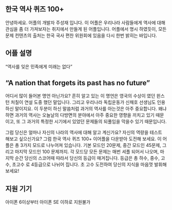 ## 한국 역사 퀴즈 100+
안녕하세요. 어플의 개발자 주성재 입니다. 이 어플은 우리나라 사람들에게 역사에 대해 관심을 좀 더 가져보자는 
취지에서 만들게 된 어플입니다. 어플에서 명시 하였듯이, 모든 문제 컨텐츠의 출처는 한국 국사 편찬 위원회에 있음을 다시 한번 밝히는 바입니다. 

## 어플 설명
“역사를 잊은 민족에게 미래는 없다”

## “A nation that forgets its past has no future”

어디서 많이 들어본 명언 아닌가요? 흔히 알고 있는 이 명언은 영국의 수상이 였던 윈스턴 처칠이 연설 도중 했던 말입니다. 그리고 우리나라 독립운동가 신채호 선생님도 인용하신 말이지요. 이 두분이 하신 말씀처럼 과거의 역사를 아는것은 아주 중요합니다. 왜냐하면 과거의 역사는 오늘날의 다방면의 분야에서 아주 중요한 영향을 끼치고 있기 때문이고, 또 그 과거의 특정한 시기에서 있었던 문제들의 되풀임을 막을수 있기 때문입니다.


그럼 당신은 얼마나 자신의 나라의 역사에 대해 알고 계신가요? 자신의 역량을 테스트 해보고 싶으신가요? 그럼 한국 역사 퀴즈 100+ 이어플을 다운받아 도전해 보세요. 이 어플은 총 3가지 모드로 나누어져 있습니다. 기본 모드인 20문제, 중간 모드인 45문제, 그리고 마지막 모드인 100 문제까지. 각 모드당 모든 문제는 매번 셔플 되어서 나오며, 마지막 순간 당신의 스코어때 따라서 당신의 등급이 매겨집니다. 등급은 총 하수, 중수, 고수, 초고수 로 4등급으로 나뉘어 집니다. 초 고수 도전하여 당신의 지식을 마음껏 발휘해 보세요!

## 지원 기기
아이폰 6이상부터
아이폰 SE 이하로 지원불가
